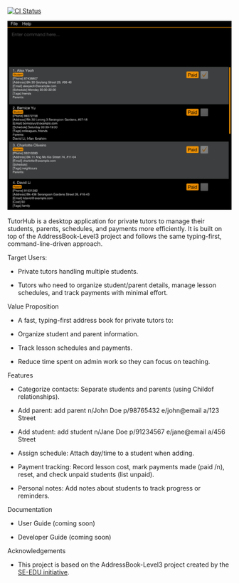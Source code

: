 [![CI Status](https://github.com/AY2526S1-CS2103T-W10-1/tp/actions/workflows/gradle.yml/badge.svg)](https://github.com/AY2526S1-CS2103T-W10-1/tp/actions/workflows/gradle.yml)

![readMeUi.png](docs/images/readMeUi.png)

TutorHub is a desktop application for private tutors to manage their students, parents, schedules, and payments more efficiently.
It is built on top of the AddressBook-Level3
project and follows the same typing-first, command-line-driven approach.

Target Users:

* Private tutors handling multiple students.

* Tutors who need to organize student/parent details, manage lesson schedules, and track payments with minimal effort.

Value Proposition

* A fast, typing-first address book for private tutors to:

* Organize student and parent information.

* Track lesson schedules and payments.

* Reduce time spent on admin work so they can focus on teaching.

Features

* Categorize contacts: Separate students and parents (using Childof relationships).

* Add parent: add parent n/John Doe p/98765432 e/john@email a/123 Street

* Add student: add student n/Jane Doe p/91234567 e/jane@email a/456 Street

* Assign schedule: Attach day/time to a student when adding.

* Payment tracking: Record lesson cost, mark payments made (paid /n), reset, and check unpaid students (list unpaid).

* Personal notes: Add notes about students to track progress or reminders.

Documentation

* User Guide
(coming soon)

* Developer Guide
(coming soon)

Acknowledgements
* This project is based on the AddressBook-Level3 project created by the [SE-EDU initiative](https://se-education.org).
